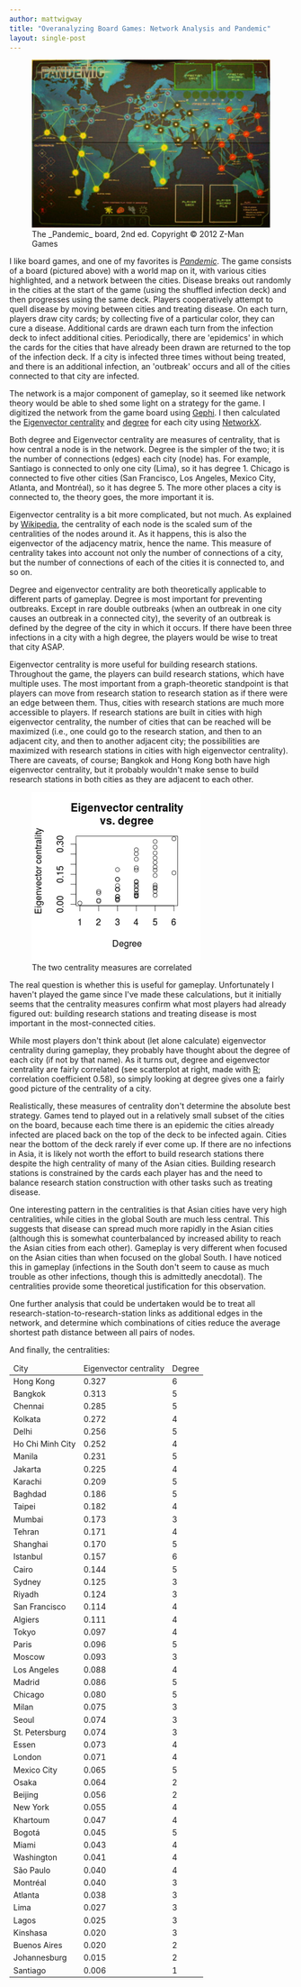 ```yaml
---
author: mattwigway
title: "Overanalyzing Board Games: Network Analysis and Pandemic"
layout: single-post
---
```


<figure>
  <img src="/img/2014/03/26/pandemic_board.jpg" />
  <caption>The _Pandemic_ board, 2nd ed. Copyright &copy; 2012 Z-Man Games</caption>
</figure>

I like board games, and one of my favorites is [_Pandemic_](http://en.wikipedia.org/wiki/Pandemic_%28board_game%29). The game consists of a board (pictured above) with a world map on it, with various cities highlighted, and a network between the cities. Disease breaks out randomly in the cities at the start of the game (using the shuffled infection deck) and then progresses using the same deck. Players cooperatively attempt to quell disease by moving between cities and treating disease. On each turn, players draw city cards; by collecting five of a particular color, they can cure a disease. Additional cards are drawn each turn from the infection deck to infect additional cities. Periodically, there are 'epidemics' in which the cards for the cities that have already been drawn are returned to the top of the infection deck. If a city is infected three times without being treated, and there is an additional infection, an 'outbreak' occurs and all of the cities connected to that city are infected.

The network is a major component of gameplay, so it seemed like network theory would be able to shed some light on a strategy for the game. I digitized the network from the game board using [Gephi](http://www.gephi.org). I then calculated the [Eigenvector centrality](http://en.wikipedia.org/wiki/Centrality#Eigenvector_centrality) and [degree](http://en.wikipedia.org/wiki/Degree_%28graph_theory%29) for each city using [NetworkX](http://networkx.github.io/).

Both degree and Eigenvector centrality are measures of centrality, that is how central a node is in the network. Degree is the simpler of the two; it is the number of connections (edges) each city (node) has. For example, Santiago is connected to only one city (Lima), so it has degree 1. Chicago is connected to five other cities (San Francisco, Los Angeles, Mexico City, Atlanta, and Montréal), so it has degree 5. The more other places a city is connected to, the theory goes, the more important it is.

Eigenvector centrality is a bit more complicated, but not much. As explained by [Wikipedia](http://en.wikipedia.org/wiki/Centrality#Eigenvector_centrality), the centrality of each node is the scaled sum of the centralities of the nodes around it. As it happens, this is also the eigenvector of the adjacency matrix, hence the name. This measure of centrality takes into account not only the number of connections of a city, but the number of connections of each of the cities it is connected to, and so on.

Degree and eigenvector centrality are both theoretically applicable to different parts of gameplay. Degree is most important for preventing outbreaks. Except in rare double outbreaks (when an outbreak in one city causes an outbreak in a connected city), the severity of an outbreak is defined by the degree of the city in which it occurs. If there have been three infections in a city with a high degree, the players would be wise to treat that city ASAP.

Eigenvector centrality is more useful for building research stations. Throughout the game, the players can build research stations, which have multiple uses. The most important from a graph-theoretic standpoint is that players can move from research station to research station as if there were an edge between them. Thus, cities with research stations are much more accessible to players. If research stations are built in cities with high eigenvector centrality, the number of cities that can be reached will be maximized (i.e., one could go to the research station, and then to an adjacent city, and then to another adjacent city; the possibilities are maximized with research stations in cities with high eigenvector centrality). There are caveats, of course; Bangkok and Hong Kong both have high eigenvector centrality, but it probably wouldn't make sense to build research stations in both cities as they are adjacent to each other.

<figure class="pull-right">
  <img src="/img/2014/03/26/centrality.png" /><br/>
  <caption>The two centrality measures are correlated</caption>
</figure>

The real question is whether this is useful for gameplay. Unfortunately I haven't played the game since I've made these calculations, but it initially seems that the centrality measures confirm what most players had already figured out: building research stations and treating disease is most important in the most-connected cities.

While most players don't think about (let alone calculate) eigenvector centrality during gameplay, they probably have thought about the degree of each city (if not by that name). As it turns out, degree and eigenvector centrality are fairly correlated (see scatterplot at right, made with [R](http://www.r-project.org); correlation coefficient 0.58), so simply looking at degree gives one a fairly good picture of the centrality of a city.

Realistically, these measures of centrality don't determine the absolute best strategy. Games tend to played out in a relatively small subset of the cities on the board, because each time there is an epidemic the cities already infected are placed back on the top of the deck to be infected again. Cities near the bottom of the deck rarely if ever come up. If there are no infections in Asia, it is likely not worth the effort to build research stations there despite the high centrality of many of the Asian cities. Building research stations is constrained by the cards each player has and the need to balance research station construction with other tasks such as treating disease.

One interesting pattern in the centralities is that Asian cities have very high centralities, while cities in the global South are much less central. This suggests that disease can spread much more rapidly in the Asian cities (although this is somewhat counterbalanced by increased ability to reach the Asian cities from each other). Gameplay is very different when focused on the Asian cities than when focused on the global South. I have noticed this in gameplay (infections in the South don't seem to cause as much trouble as other infections, though this is admittedly anecdotal). The centralities provide some theoretical justification for this observation.

One further analysis that could be undertaken would be to treat all research-station-to-research-station links as additional edges in the network, and determine which combinations of cities reduce the average shortest path distance between all pairs of nodes.

And finally, the centralities:

<table class="table table-condensed"><thead>
<tr><td>City</td><td>Eigenvector centrality</td><td>Degree</td></tr>
</thead><tbody>
<tr><td>Hong Kong</td><td>0.327</td><td>6</td></tr>
<tr><td>Bangkok</td><td>0.313</td><td>5</td></tr>
<tr><td>Chennai</td><td>0.285</td><td>5</td></tr>
<tr><td>Kolkata</td><td>0.272</td><td>4</td></tr>
<tr><td>Delhi</td><td>0.256</td><td>5</td></tr>
<tr><td>Ho Chi Minh City</td><td>0.252</td><td>4</td></tr>
<tr><td>Manila</td><td>0.231</td><td>5</td></tr>
<tr><td>Jakarta</td><td>0.225</td><td>4</td></tr>
<tr><td>Karachi</td><td>0.209</td><td>5</td></tr>
<tr><td>Baghdad</td><td>0.186</td><td>5</td></tr>
<tr><td>Taipei</td><td>0.182</td><td>4</td></tr>
<tr><td>Mumbai</td><td>0.173</td><td>3</td></tr>
<tr><td>Tehran</td><td>0.171</td><td>4</td></tr>
<tr><td>Shanghai</td><td>0.170</td><td>5</td></tr>
<tr><td>Istanbul</td><td>0.157</td><td>6</td></tr>
<tr><td>Cairo</td><td>0.144</td><td>5</td></tr>
<tr><td>Sydney</td><td>0.125</td><td>3</td></tr>
<tr><td>Riyadh</td><td>0.124</td><td>3</td></tr>
<tr><td>San Francisco</td><td>0.114</td><td>4</td></tr>
<tr><td>Algiers</td><td>0.111</td><td>4</td></tr>
<tr><td>Tokyo</td><td>0.097</td><td>4</td></tr>
<tr><td>Paris</td><td>0.096</td><td>5</td></tr>
<tr><td>Moscow</td><td>0.093</td><td>3</td></tr>
<tr><td>Los Angeles</td><td>0.088</td><td>4</td></tr>
<tr><td>Madrid</td><td>0.086</td><td>5</td></tr>
<tr><td>Chicago</td><td>0.080</td><td>5</td></tr>
<tr><td>Milan</td><td>0.075</td><td>3</td></tr>
<tr><td>Seoul</td><td>0.074</td><td>3</td></tr>
<tr><td>St. Petersburg</td><td>0.074</td><td>3</td></tr>
<tr><td>Essen</td><td>0.073</td><td>4</td></tr>
<tr><td>London</td><td>0.071</td><td>4</td></tr>
<tr><td>Mexico City</td><td>0.065</td><td>5</td></tr>
<tr><td>Osaka</td><td>0.064</td><td>2</td></tr>
<tr><td>Beijing</td><td>0.056</td><td>2</td></tr>
<tr><td>New York</td><td>0.055</td><td>4</td></tr>
<tr><td>Khartoum</td><td>0.047</td><td>4</td></tr>
<tr><td>Bogotá</td><td>0.045</td><td>5</td></tr>
<tr><td>Miami</td><td>0.043</td><td>4</td></tr>
<tr><td>Washington</td><td>0.041</td><td>4</td></tr>
<tr><td>São Paulo</td><td>0.040</td><td>4</td></tr>
<tr><td>Montréal</td><td>0.040</td><td>3</td></tr>
<tr><td>Atlanta</td><td>0.038</td><td>3</td></tr>
<tr><td>Lima</td><td>0.027</td><td>3</td></tr>
<tr><td>Lagos</td><td>0.025</td><td>3</td></tr>
<tr><td>Kinshasa</td><td>0.020</td><td>3</td></tr>
<tr><td>Buenos Aires</td><td>0.020</td><td>2</td></tr>
<tr><td>Johannesburg</td><td>0.015</td><td>2</td></tr>
<tr><td>Santiago</td><td>0.006</td><td>1</td></tr>
</tbody></table>

